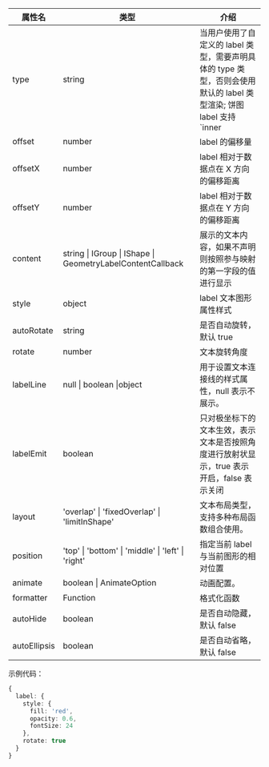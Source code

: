 <!--label样式-->

| 属性名       | 类型                                                       | 介绍                                                                                       |
| ------------ | ---------------------------------------------------------- | ------------------------------------------------------------------------------------------ |
| type         | string                                                     | 当用户使用了自定义的 label 类型，需要声明具体的 type 类型，否则会使用默认的 label 类型渲染; 饼图 label 支持 `inner|outer|spider` |
| offset       | number                                                     | label 的偏移量                                                                             |
| offsetX      | number                                                     | label 相对于数据点在 X 方向的偏移距离                                                      |
| offsetY      | number                                                     | label 相对于数据点在 Y 方向的偏移距离                                                      |
| content      | string \| IGroup \| IShape \| GeometryLabelContentCallback | 展示的文本内容，如果不声明则按照参与映射的第一字段的值进行显示                             |
| style        | object                                                     | label 文本图形属性样式                                                                     |
| autoRotate   | string                                                     | 是否自动旋转，默认 true                                                                    |
| rotate       | number                                                     | 文本旋转角度                                                                               |
| labelLine    | null \| boolean \|object                                   | 用于设置文本连接线的样式属性，null 表示不展示。                                            |
| labelEmit    | boolean                                                    | 只对极坐标下的文本生效，表示文本是否按照角度进行放射状显示，true 表示开启，false 表示关闭  |
| layout       | 'overlap' \| 'fixedOverlap' \| 'limitInShape'              | 文本布局类型，支持多种布局函数组合使用。                                                   |
| position     | 'top' \| 'bottom' \| 'middle' \| 'left' \| 'right'         | 指定当前 label 与当前图形的相对位置                                                        |
| animate      | boolean \| AnimateOption                                   | 动画配置。                                                                                 |
| formatter    | Function                                                   | 格式化函数                                                                                 |
| autoHide     | boolean                                                    | 是否自动隐藏，默认 false                                                                   |
| autoEllipsis | boolean                                                    | 是否自动省略，默认 false                                                                   |

示例代码：

```ts
{
  label: {
    style: {
      fill: 'red',
      opacity: 0.6,
      fontSize: 24
    },
    rotate: true
  }
}
```
